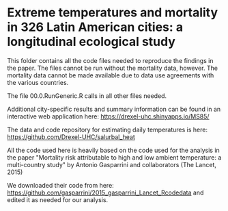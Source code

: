 # Extreme temperatures and mortality in 326 Latin American cities: a longitudinal ecological study

This folder contains all the code files needed to reproduce the findings in the paper. 
The files cannot be run without the mortality data, however. The mortality data cannot be made available 
due to data use agreements with the various countries.

The file 00.0.RunGeneric.R calls in all other files needed.

Additional city-specific results and summary information can be found in an interactive web application here:
   https://drexel-uhc.shinyapps.io/MS85/
   
The data and code repository for estimating daily temperatures is here:
   https://github.com/Drexel-UHC/salurbal_heat

All the code used here is heavily based on the code used for the analysis in the paper
   "Mortality risk attributable to high and low ambient temperature:
     a multi-country study" by Antonio Gasparrini and collaborators (The Lancet, 2015)

We downloaded their code from here: 
   https://github.com/gasparrini/2015_gasparrini_Lancet_Rcodedata
and edited it as needed for our analysis.

